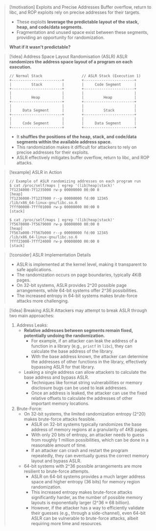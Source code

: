 > [!motivation] Exploits and Precise Addresses
> Buffer overflow, return to libc, and ROP exploits rely on precise addresses for their targets. 
> - These exploits **leverage the predictable layout of the stack, heap, and code/data segments.**
> - Fragmentation and unused space exist between these segments, providing an opportunity for randomization.
> 
> **What if it wasn't predictable?**

> [!idea] Address Space Layout Randomisation (ASLR)
> ASLR **randomizes the address space layout of a program on each execution.**
> 
> ```
> // Normal Stack                  // ASLR Stack (Execution 1)
> +-----------------------+        +-----------------------+
> |         Stack         |        |     Code Segment      |
> +-----------------------+        +-----------------------+
> |                       |        |                       |
> |         Heap          |        |         Heap          |
> +-----------------------+        +-----------------------+
> |                       |        |                       |
> |     Data Segment      |        |         Stack         |
> +-----------------------+        +-----------------------+
> |                       |        |                       |
> |     Code Segment      |        |     Data Segment      |
> +-----------------------+        +-----------------------+
> ```
> 
> - It **shuffles the positions of the heap, stack, and code/data segments within the available address space.**
> - This randomization makes it difficult for attackers to rely on precise addresses for their exploits.
> - ASLR effectively mitigates buffer overflow, return to libc, and ROP attacks.

> [!example] ASLR in Action
> ```
> // Example of ASLR randomizing addresses on each program run
> $ cat /proc/self/maps | egrep '(lib|heap|stack)'
> 7f1234000-7f1235000 rw-p 00000000 00:00 0                                  [heap]
> 7f1236000-7f1237000 r--p 00000000 fd:00 12345                              /lib/x86_64-linux-gnu/libc.so.6
> 7fff00000-7fff01000 rw-p 00000000 00:00 0                                  [stack]
> 
> $ cat /proc/self/maps | egrep '(lib|heap|stack)'
> 7f5678000-7f5679000 rw-p 00000000 00:00 0                                  [heap]
> 7f567a000-7f567b000 r--p 00000000 fd:00 12345                              /lib/x86_64-linux-gnu/libc.so.6
> 7fff23000-7fff24000 rw-p 00000000 00:00 0                                  [stack]
> ```

> [!consider] ASLR Implementation Details
> - ASLR is implemented at the kernel level, making it transparent to safe applications.
> - The randomization occurs on page boundaries, typically 4KiB pages.
> - On 32-bit systems, ASLR provides 2^20 possible page arrangements, while 64-bit systems offer 2^36 possibilities.
> - The increased entropy in 64-bit systems makes brute-force attacks more challenging.

> [!idea] Breaking ASLR
> Attackers may attempt to break ASLR through two main approaches:
> 1. Address Leaks:
>    - **Relative addresses between segments remain fixed, potentially undoing the randomization.**
>      - For example, if an attacker can leak the address of a function in a library (e.g., `printf` in `libc`), they can calculate the base address of the library.
>      - With the base address known, the attacker can determine the addresses of other functions in the library, effectively bypassing ASLR for that library.
>    - Leaking a single address can allow attackers to calculate the base address and bypass ASLR.
>      - Techniques like format string vulnerabilities or memory disclosure bugs can be used to leak addresses.
>      - Once an address is leaked, the attacker can use the fixed relative offsets to calculate the addresses of other important memory locations.
> 2. Brute-Force:
>    - On 32-bit systems, the limited randomization entropy (2^20) makes brute-force attacks feasible.
>      - ASLR on 32-bit systems typically randomizes the base address of memory regions at a granularity of 4KB pages.
>      - With only 20 bits of entropy, an attacker needs to guess from roughly 1 million possibilities, which can be done in a reasonable amount of time.
>      - If an attacker can crash and restart the program repeatedly, they can eventually guess the correct memory layout and bypass ASLR.
>    - 64-bit systems with 2^36 possible arrangements are more resilient to brute-force attempts.
>      - ASLR on 64-bit systems provides a much larger address space and higher entropy (36 bits) for memory region randomization.
>      - This increased entropy makes brute-force attacks significantly harder, as the number of possible memory layouts is exponentially larger (2^36 ≈ 68 billion).
>      - However, if the attacker has a way to efficiently validate their guesses (e.g., through a side-channel), even 64-bit ASLR can be vulnerable to brute-force attacks, albeit requiring more time and resources.


